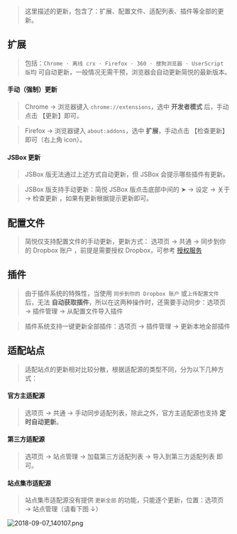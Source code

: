> 这里描述的更新，包含了：扩展、配置文件、适配列表、插件等全部的更新。

扩展
---

> 包括：`Chrome · 离线 crx · Firefox · 360 · 搜狗浏览器 · UserScript 版`均 可自动更新，一般情况无需干预，浏览器会自动更新简悦的最新版本。

#### 手动（强制）更新

>  Chrome → 浏览器键入 `chrome://extensions`，选中 **开发者模式** 后，手动点击 【更新】即可。

> Firefox → 浏览器键入 `about:addons`，选中 **扩展**，手动点击 【检查更新】即可（右上角 icon）。

#### JSBox 更新

> JSBox 版无法通过上述方式自动更新，但 JSBox 会提示哪些插件有更新。

> JSBox 版支持手动更新：简悦 JSBox 版点击底部中间的 ➤ → 设定 → 关于 → 检查更新 ，如果有更新根据提示更新即可。

配置文件
---

> 简悦仅支持配置文件的手动更新，更新方式： 选项页 → 共通 → 同步到你的 Dropbox 账户 ，前提是需要授权 Dropbox，可参考 [授权服务](授权服务)

插件
---

> 由于插件系统的特殊性，当使用 `同步到你的 Dropbox 账户`  或`上传配置文件` 后，无法 **自动获取插件**，所以在这两种操作时，还需要手动同步：选项页 → 插件管理 → 从配置文件导入插件

> 插件系统支持一键更新全部插件：选项页 → 插件管理 → 更新本地全部插件

适配站点
---

> 适配站点的更新相对比较分散，根据适配源的类型不同，分为以下几种方式：

#### 官方主适配源

> 选项页 → 共通 → 手动同步适配列表，除此之外，官方主适配源也支持 **定时自动更新**。

#### 第三方适配源

> 选项页 → 站点管理 → 加载第三方适配列表 → 导入到第三方适配列表 即可。

#### 站点集市适配源

> 站点集市适配源没有提供 `更新全部` 的功能，只能逐个更新，位置：选项页 → 站点管理（请看下图 ↓）

![2018-09-07_140107.png](https://i.loli.net/2018/09/07/5b9214b64f4d2.png)